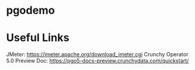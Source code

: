 # pgodemo

# Useful Links
JMeter:  https://jmeter.apache.org/download_jmeter.cgi
Crunchy Operator 5.0 Preview Doc:  https://pgo5-docs-preview.crunchydata.com/quickstart/
